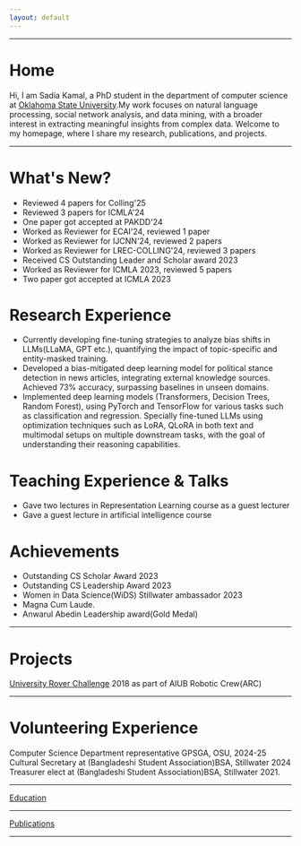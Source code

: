 ```yaml
---
layout: default
---
```



---

# Home

Hi, I am Sadia Kamal, a PhD student in the department of computer science at [Oklahoma State University](https://go.okstate.edu).My work focuses on natural language processing, social network analysis, and data mining, with a broader interest in extracting meaningful insights from complex data. Welcome to my homepage, where I share my research, publications, and projects.

---

# What's New?
* Reviewed 4 papers for Colling'25
* Reviewed 3 papers for ICMLA'24
* One paper got accepted at PAKDD'24
* Worked as Reviewer for ECAI'24, reviewed 1 paper
* Worked as Reviewer for IJCNN'24, reviewed 2 papers
* Worked as Reviewer for LREC-COLLING'24, reviewed 3 papers
* Received CS Outstanding Leader and Scholar award 2023
* Worked as Reviewer for ICMLA 2023, reviewed 5 papers
* Two paper got accepted at ICMLA 2023

# Research Experience
* Currently developing fine-tuning strategies to analyze bias shifts in LLMs(LLaMA, GPT etc.), quantifying the impact of topic-specific and entity-masked training.
* Developed a bias-mitigated deep learning model for political stance detection in news articles, integrating external knowledge sources. Achieved 73% accuracy, surpassing baselines in unseen domains.
* Implemented deep learning models (Transformers, Decision Trees, Random Forest), using PyTorch and TensorFlow for various tasks such as classification and regression. Specially fine-tuned LLMs using optimization techniques such as LoRA, QLoRA in both text and multimodal setups on multiple downstream tasks, with the goal of understanding their reasoning capabilities.

# Teaching Experience & Talks
* Gave two lectures in Representation Learning course as a guest lecturer
* Gave a guest lecture in artificial intelligence course


# Achievements

* Outstanding CS Scholar Award 2023
* Outstanding CS Leadership Award 2023
* Women in Data Science(WiDS) Stillwater ambassador 2023
* Magna Cum Laude.
* Anwarul Abedin Leadership award(Gold Medal)
  
---


# Projects
[University Rover Challenge](https://urc.marssociety.org) 2018 as part of AIUB Robotic Crew(ARC)

---

# Volunteering Experience
Computer Science Department representative GPSGA, OSU, 2024-25
Cultural Secretary at (Bangladeshi Student Association)BSA, Stillwater 2024
Treasurer elect at (Bangladeshi Student Association)BSA, Stillwater 2021.

---
[Education](/education)

---
[Publications](/publications)

---








